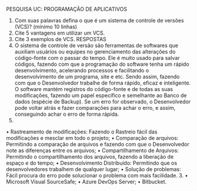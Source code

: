 PESQUISA UC: PROGRAMAÇÃO
DE APLICATIVOS
1. Com suas palavras defina o que é um sistema de controle de versões (VCS)?
(mínimo 10 linhas)
2. Cite 5 vantagens em utilizar um VCS.
3. Cite 3 exemplos de VCS.
RESPOSTAS
1. O sistema de controle de versão são ferramentas de softwares que auxiliam
usuários ou equipes no gerenciamento das alterações do código-fonte com o
passar do tempo. Ele é muito usado para salvar códigos, fazendo com que a
programação do software tenha um rápido desenvolvimento, acelerando
processos e facilitando o desenvolvimento de um programa, site e etc. Sendo
assim, fazendo com que o Desenvolvedor trabalhe de forma rápido, eficaz e
inteligente.
O software mantém registros do código-fonte e de todas as suas modificações,
fazendo um papel específico e semelhante ao Banco de dados (espécie de
Backup). Se um erro for observado, o Desenvolvedor pode voltar atrás e fazer
comparações para achar o erro, e assim, conseguindo achar o erro de forma
rápida.
2.
• Rastreamento de modificações: Fazendo o Rastreio fácil das modificações e
mesclar em todo o projeto;
• Comparação de arquivos: Permitindo a comparação de arquivos e fazendo
com que o Desenvolvedor note as diferenças entre os arquivos;
• Compartilhamento de Arquivos: Permitindo o compartilhamento dos
arquivos, fazendo a liberação de espaço e do tempo;
• Desenvolvimento Distribuído: Permitindo que os desenvolvedores trabalhem
de qualquer lugar;
• Solução de problemas: Fácil procura do erro pode solucionar o problema com
mais facilidade.
3.
• Microsoft Visual SourceSafe;
• Azure DevOps Server;
• Bitbucket.
